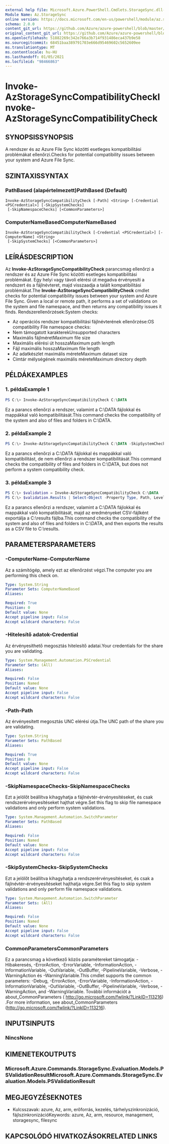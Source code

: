 ```yaml
---
external help file: Microsoft.Azure.PowerShell.Cmdlets.StorageSync.dll-Help.xml
Module Name: Az.StorageSync
online version: https://docs.microsoft.com/en-us/powershell/module/az.storagesync/invoke-azstoragesynccompatibilitycheck
schema: 2.0.0
content_git_url: https://github.com/Azure/azure-powershell/blob/master/src/StorageSync/StorageSync/help/Invoke-AzStorageSyncCompatibilityCheck.md
original_content_git_url: https://github.com/Azure/azure-powershell/blob/master/src/StorageSync/StorageSync/help/Invoke-AzStorageSyncCompatibilityCheck.md
ms.openlocfilehash: 51882269c342e766a3b714f931486eca437b9e58
ms.sourcegitcommit: 68451baa389791703e666d95469602c5652609ee
ms.translationtype: MT
ms.contentlocale: hu-HU
ms.lasthandoff: 01/05/2021
ms.locfileid: "98466863"
---
```

# <span data-ttu-id="a42bd-101">Invoke-AzStorageSyncCompatibilityCheck</span><span class="sxs-lookup"><span data-stu-id="a42bd-101">Invoke-AzStorageSyncCompatibilityCheck</span></span>

## <span data-ttu-id="a42bd-102">SYNOPSIS</span><span class="sxs-lookup"><span data-stu-id="a42bd-102">SYNOPSIS</span></span>
<span data-ttu-id="a42bd-103">A rendszer és az Azure File Sync közötti esetleges kompatibilitási problémákat ellenőrzi.</span><span class="sxs-lookup"><span data-stu-id="a42bd-103">Checks for potential compatibility issues between your system and Azure File Sync.</span></span>

## <span data-ttu-id="a42bd-104">SZINTAXIS</span><span class="sxs-lookup"><span data-stu-id="a42bd-104">SYNTAX</span></span>

### <span data-ttu-id="a42bd-105">PathBased (alapértelmezett)</span><span class="sxs-lookup"><span data-stu-id="a42bd-105">PathBased (Default)</span></span>
```
Invoke-AzStorageSyncCompatibilityCheck [-Path] <String> [-Credential <PSCredential>] [-SkipSystemChecks]
 [-SkipNamespaceChecks] [<CommonParameters>]
```

### <span data-ttu-id="a42bd-106">ComputerNameBased</span><span class="sxs-lookup"><span data-stu-id="a42bd-106">ComputerNameBased</span></span>
```
Invoke-AzStorageSyncCompatibilityCheck [-Credential <PSCredential>] [-ComputerName] <String>
 [-SkipSystemChecks] [<CommonParameters>]
```

## <span data-ttu-id="a42bd-107">LEÍRÁS</span><span class="sxs-lookup"><span data-stu-id="a42bd-107">DESCRIPTION</span></span>
<span data-ttu-id="a42bd-108">Az **Invoke-AzStorageSyncCompatibilityCheck** parancsmag ellenőrzi a rendszer és az Azure File Sync közötti esetleges kompatibilitási problémákat. Egy helyi vagy távoli elérési út megadva érvényesíti a rendszert és a fájlnévteret, majd visszaadja a talált kompatibilitási problémákat.</span><span class="sxs-lookup"><span data-stu-id="a42bd-108">The **Invoke-AzStorageSyncCompatibilityCheck** cmdlet checks for potential compatibility issues between your system and Azure File Sync. Given a local or remote path, it performs a set of validations on the system and file namespace, and then returns any compatibility issues it finds.</span></span>
<span data-ttu-id="a42bd-109">Rendszerellenőrzések:</span><span class="sxs-lookup"><span data-stu-id="a42bd-109">System checks:</span></span>
- <span data-ttu-id="a42bd-110">Az operációs rendszer kompatibilitási fájlnévterének ellenőrzése:</span><span class="sxs-lookup"><span data-stu-id="a42bd-110">OS compatibility File namespace checks:</span></span>
- <span data-ttu-id="a42bd-111">Nem támogatott karakterek</span><span class="sxs-lookup"><span data-stu-id="a42bd-111">Unsupported characters</span></span>
- <span data-ttu-id="a42bd-112">Maximális fájlméret</span><span class="sxs-lookup"><span data-stu-id="a42bd-112">Maximum file size</span></span>
- <span data-ttu-id="a42bd-113">Maximális elérési út hossza</span><span class="sxs-lookup"><span data-stu-id="a42bd-113">Maximum path length</span></span>
- <span data-ttu-id="a42bd-114">Fájl maximális hossza</span><span class="sxs-lookup"><span data-stu-id="a42bd-114">Maximum file length</span></span>
- <span data-ttu-id="a42bd-115">Az adatkészlet maximális mérete</span><span class="sxs-lookup"><span data-stu-id="a42bd-115">Maximum dataset size</span></span>
- <span data-ttu-id="a42bd-116">Címtár mélységének maximális mérete</span><span class="sxs-lookup"><span data-stu-id="a42bd-116">Maximum directory depth</span></span>

## <span data-ttu-id="a42bd-117">PÉLDÁK</span><span class="sxs-lookup"><span data-stu-id="a42bd-117">EXAMPLES</span></span>

### <span data-ttu-id="a42bd-118">1. példa</span><span class="sxs-lookup"><span data-stu-id="a42bd-118">Example 1</span></span>
```powershell
PS C:\> Invoke-AzStorageSyncCompatibilityCheck C:\DATA
```

<span data-ttu-id="a42bd-119">Ez a parancs ellenőrzi a rendszer, valamint a C:\DATA fájlokkal és mappákkal való kompatibilitását.</span><span class="sxs-lookup"><span data-stu-id="a42bd-119">This command checks the compatibility of the system and also of files and folders in C:\DATA.</span></span>

### <span data-ttu-id="a42bd-120">2. példa</span><span class="sxs-lookup"><span data-stu-id="a42bd-120">Example 2</span></span>
```powershell
PS C:\> Invoke-AzStorageSyncCompatibilityCheck C:\DATA -SkipSystemChecks
```

<span data-ttu-id="a42bd-121">Ez a parancs ellenőrzi a C:\DATA fájlokkal és mappákkal való kompatibilitást, de nem ellenőrzi a rendszer kompatibilitását.</span><span class="sxs-lookup"><span data-stu-id="a42bd-121">This command checks the compatibility of files and folders in C:\DATA, but does not perform a system compatibility check.</span></span>

### <span data-ttu-id="a42bd-122">3. példa</span><span class="sxs-lookup"><span data-stu-id="a42bd-122">Example 3</span></span>
```powershell
PS C:\> $validation = Invoke-AzStorageSyncCompatibilityCheck C:\DATA
PS C:\> $validation.Results | Select-Object -Property Type, Path, Level, Description, Result | Export-Csv -Path C:\results.csv -Encoding utf8
```

<span data-ttu-id="a42bd-123">Ez a parancs ellenőrzi a rendszer, valamint a C:\DATA fájlokkal és mappákkal való kompatibilitását, majd az eredményeket CSV-fájlként exportálja a C:\results fájlba.</span><span class="sxs-lookup"><span data-stu-id="a42bd-123">This command checks the compatibility of the system and also of files and folders in C:\DATA, and then exports the results as a CSV file to C:\results.</span></span>

## <span data-ttu-id="a42bd-124">PARAMETERS</span><span class="sxs-lookup"><span data-stu-id="a42bd-124">PARAMETERS</span></span>

### <span data-ttu-id="a42bd-125">-ComputerName</span><span class="sxs-lookup"><span data-stu-id="a42bd-125">-ComputerName</span></span>
<span data-ttu-id="a42bd-126">Az a számítógép, amely ezt az ellenőrzést végzi.</span><span class="sxs-lookup"><span data-stu-id="a42bd-126">The computer you are performing this check on.</span></span>

```yaml
Type: System.String
Parameter Sets: ComputerNameBased
Aliases:

Required: True
Position: 0
Default value: None
Accept pipeline input: False
Accept wildcard characters: False
```

### <span data-ttu-id="a42bd-127">-Hitelesítő adatok</span><span class="sxs-lookup"><span data-stu-id="a42bd-127">-Credential</span></span>
<span data-ttu-id="a42bd-128">Az érvényesíthető megosztás hitelesítő adatai.</span><span class="sxs-lookup"><span data-stu-id="a42bd-128">Your credentials for the share you are validating.</span></span>

```yaml
Type: System.Management.Automation.PSCredential
Parameter Sets: (All)
Aliases:

Required: False
Position: Named
Default value: None
Accept pipeline input: False
Accept wildcard characters: False
```

### <span data-ttu-id="a42bd-129">-Path</span><span class="sxs-lookup"><span data-stu-id="a42bd-129">-Path</span></span>
<span data-ttu-id="a42bd-130">Az érvényesített megosztás UNC elérési útja.</span><span class="sxs-lookup"><span data-stu-id="a42bd-130">The UNC path of the share you are validating.</span></span>

```yaml
Type: System.String
Parameter Sets: PathBased
Aliases:

Required: True
Position: 0
Default value: None
Accept pipeline input: False
Accept wildcard characters: False
```

### <span data-ttu-id="a42bd-131">-SkipNamespaceChecks</span><span class="sxs-lookup"><span data-stu-id="a42bd-131">-SkipNamespaceChecks</span></span>
<span data-ttu-id="a42bd-132">Ezt a jelölőt beállítva kihagyhatja a fájlnévtér-érvényesítéseket, és csak rendszerérvényesítéseket hajthat végre.</span><span class="sxs-lookup"><span data-stu-id="a42bd-132">Set this flag to skip file namespace validations and only perform system validations.</span></span>

```yaml
Type: System.Management.Automation.SwitchParameter
Parameter Sets: PathBased
Aliases:

Required: False
Position: Named
Default value: None
Accept pipeline input: False
Accept wildcard characters: False
```

### <span data-ttu-id="a42bd-133">-SkipSystemChecks</span><span class="sxs-lookup"><span data-stu-id="a42bd-133">-SkipSystemChecks</span></span>
<span data-ttu-id="a42bd-134">Ezt a jelölőt beállítva kihagyhatja a rendszerérvényesítéseket, és csak a fájlnévtér-érvényesítéseket hajthatja végre.</span><span class="sxs-lookup"><span data-stu-id="a42bd-134">Set this flag to skip system validations and only perform file namespace validations.</span></span>

```yaml
Type: System.Management.Automation.SwitchParameter
Parameter Sets: (All)
Aliases:

Required: False
Position: Named
Default value: None
Accept pipeline input: False
Accept wildcard characters: False
```

### <span data-ttu-id="a42bd-135">CommonParameters</span><span class="sxs-lookup"><span data-stu-id="a42bd-135">CommonParameters</span></span>
<span data-ttu-id="a42bd-136">Ez a parancsmag a következő közös paramétereket támogatja: -Hibakeresés, -ErrorAction, -ErrorVariable, -InformationAction, -InformationVariable, -OutVariable, -OutBuffer, -PipelineVariable, -Verbose, -WarningAction és -WarningVariable.</span><span class="sxs-lookup"><span data-stu-id="a42bd-136">This cmdlet supports the common parameters: -Debug, -ErrorAction, -ErrorVariable, -InformationAction, -InformationVariable, -OutVariable, -OutBuffer, -PipelineVariable, -Verbose, -WarningAction, and -WarningVariable.</span></span> <span data-ttu-id="a42bd-137">További információt a about_CommonParameters ( http://go.microsoft.com/fwlink/?LinkID=113216) .</span><span class="sxs-lookup"><span data-stu-id="a42bd-137">For more information, see about_CommonParameters (http://go.microsoft.com/fwlink/?LinkID=113216).</span></span>

## <span data-ttu-id="a42bd-138">INPUTS</span><span class="sxs-lookup"><span data-stu-id="a42bd-138">INPUTS</span></span>

### <span data-ttu-id="a42bd-139">Nincs</span><span class="sxs-lookup"><span data-stu-id="a42bd-139">None</span></span>

## <span data-ttu-id="a42bd-140">KIMENETEK</span><span class="sxs-lookup"><span data-stu-id="a42bd-140">OUTPUTS</span></span>

### <span data-ttu-id="a42bd-141">Microsoft.Azure.Commands.StorageSync.Evaluation.Models.PSValidationResult</span><span class="sxs-lookup"><span data-stu-id="a42bd-141">Microsoft.Azure.Commands.StorageSync.Evaluation.Models.PSValidationResult</span></span>

## <span data-ttu-id="a42bd-142">MEGJEGYZÉSEK</span><span class="sxs-lookup"><span data-stu-id="a42bd-142">NOTES</span></span>
* <span data-ttu-id="a42bd-143">Kulcsszavak: azure, Az, arm, erőforrás, kezelés, tárhelyszinkronizáció, fájlszinkronizáció</span><span class="sxs-lookup"><span data-stu-id="a42bd-143">Keywords: azure, Az, arm, resource, management, storagesync, filesync</span></span>

## <span data-ttu-id="a42bd-144">KAPCSOLÓDÓ HIVATKOZÁSOK</span><span class="sxs-lookup"><span data-stu-id="a42bd-144">RELATED LINKS</span></span>
